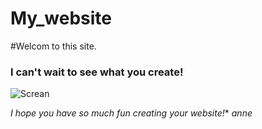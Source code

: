 # My_website
#Welcom to this site.
### I can't wait to see what you create!
![Screan](Снимок1.png)

*I hope you have so much fun creating your website!**
*anne*
